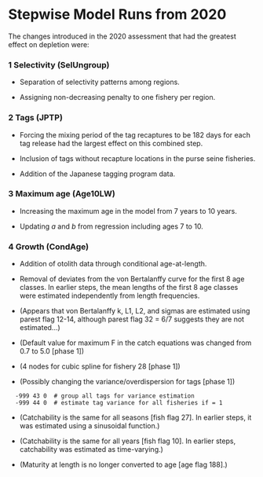 # Stepwise Model Runs from 2020

The changes introduced in the 2020 assessment that had the greatest effect on
depletion were:

### 1 Selectivity (**SelUngroup**)

- Separation of selectivity patterns among regions.

- Assigning non-decreasing penalty to one fishery per region.

### 2 Tags (**JPTP**)

- Forcing the mixing period of the tag recaptures to be 182 days for each tag
  release had the largest effect on this combined step.

- Inclusion of tags without recapture locations in the purse seine fisheries.

- Addition of the Japanese tagging program data.

### 3 Maximum age (**Age10LW**)

- Increasing the maximum age in the model from 7 years to 10 years.

- Updating *a* and *b* from regression including ages 7 to 10.

### 4 Growth (**CondAge**)

- Addition of otolith data through conditional age-at-length.

- Removal of deviates from the von Bertalanffy curve for the first 8 age
  classes. In earlier steps, the mean lengths of the first 8 age classes were
  estimated independently from length frequencies.

- (Appears that von Bertalanffy k, L1, L2, and sigmas are estimated using parest
  flag 12-14, although parest flag 32 = 6/7 suggests they are not estimated...)

- (Default value for maximum F in the catch equations was changed from 0.7 to
  5.0 [phase 1])

- (4 nodes for cubic spline for fishery 28 [phase 1])

- (Possibly changing the variance/overdispersion for tags [phase 1])
```
  -999 43 0  # group all tags for variance estimation
  -999 44 0  # estimate tag variance for all fisheries if = 1
 ```

- (Catchability is the same for all seasons [fish flag 27]. In earlier steps, it
  was estimated using a sinusoidal function.)

- (Catchability is the same for all years [fish flag 10]. In earlier steps,
  catchability was estimated as time-varying.)

- (Maturity at length is no longer converted to age [age flag 188].)
